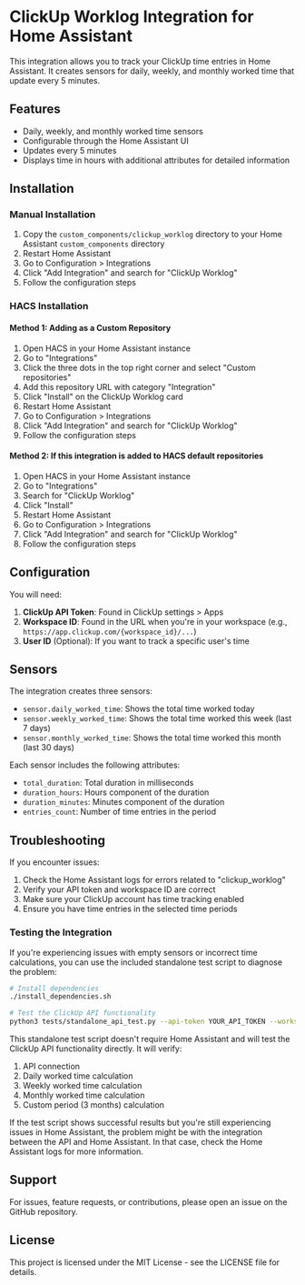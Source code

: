 # ClickUp Worklog Integration for Home Assistant

This integration allows you to track your ClickUp time entries in Home Assistant. It creates sensors for daily, weekly, and monthly worked time that update every 5 minutes.

## Features

- Daily, weekly, and monthly worked time sensors
- Configurable through the Home Assistant UI
- Updates every 5 minutes
- Displays time in hours with additional attributes for detailed information

## Installation

### Manual Installation

1. Copy the `custom_components/clickup_worklog` directory to your Home Assistant `custom_components` directory
2. Restart Home Assistant
3. Go to Configuration > Integrations
4. Click "Add Integration" and search for "ClickUp Worklog"
5. Follow the configuration steps

### HACS Installation

#### Method 1: Adding as a Custom Repository

1. Open HACS in your Home Assistant instance
2. Go to "Integrations"
3. Click the three dots in the top right corner and select "Custom repositories"
4. Add this repository URL with category "Integration"
5. Click "Install" on the ClickUp Worklog card
6. Restart Home Assistant
7. Go to Configuration > Integrations
8. Click "Add Integration" and search for "ClickUp Worklog"
9. Follow the configuration steps

#### Method 2: If this integration is added to HACS default repositories

1. Open HACS in your Home Assistant instance
2. Go to "Integrations"
3. Search for "ClickUp Worklog"
4. Click "Install"
5. Restart Home Assistant
6. Go to Configuration > Integrations
7. Click "Add Integration" and search for "ClickUp Worklog"
8. Follow the configuration steps

## Configuration

You will need:

1. **ClickUp API Token**: Found in ClickUp settings > Apps
2. **Workspace ID**: Found in the URL when you're in your workspace (e.g., `https://app.clickup.com/{workspace_id}/...`)
3. **User ID** (Optional): If you want to track a specific user's time

## Sensors

The integration creates three sensors:

- `sensor.daily_worked_time`: Shows the total time worked today
- `sensor.weekly_worked_time`: Shows the total time worked this week (last 7 days)
- `sensor.monthly_worked_time`: Shows the total time worked this month (last 30 days)

Each sensor includes the following attributes:

- `total_duration`: Total duration in milliseconds
- `duration_hours`: Hours component of the duration
- `duration_minutes`: Minutes component of the duration
- `entries_count`: Number of time entries in the period

## Troubleshooting

If you encounter issues:

1. Check the Home Assistant logs for errors related to "clickup_worklog"
2. Verify your API token and workspace ID are correct
3. Make sure your ClickUp account has time tracking enabled
4. Ensure you have time entries in the selected time periods

### Testing the Integration

If you're experiencing issues with empty sensors or incorrect time calculations, you can use the included standalone test script to diagnose the problem:

```bash
# Install dependencies
./install_dependencies.sh

# Test the ClickUp API functionality
python3 tests/standalone_api_test.py --api-token YOUR_API_TOKEN --workspace-id YOUR_WORKSPACE_ID
```

This standalone test script doesn't require Home Assistant and will test the ClickUp API functionality directly. It will verify:

1. API connection
2. Daily worked time calculation
3. Weekly worked time calculation
4. Monthly worked time calculation
5. Custom period (3 months) calculation

If the test script shows successful results but you're still experiencing issues in Home Assistant, the problem might be with the integration between the API and Home Assistant. In that case, check the Home Assistant logs for more information.

## Support

For issues, feature requests, or contributions, please open an issue on the GitHub repository.

## License

This project is licensed under the MIT License - see the LICENSE file for details.
